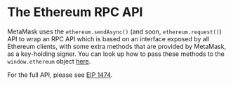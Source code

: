 # The Ethereum RPC API

MetaMask uses the `ethereum.sendAsync()` (and soon, `ethereum.request()`) API to wrap an RPC API which is based on an interface exposed by all Ethereum clients, with some extra methods that are provided by MetaMask, as a key-holding signer. You can look up how to pass these methods to the `window.ethereum` object [here](./Ethereum-Provider).

For the full API, please see [EIP 1474](https://github.com/ethereum/EIPs/blob/master/EIPS/eip-1474.md).

